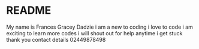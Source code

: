 # README

My name is Frances Gracey Dadzie
i am a new to coding 
i love to code
i am exciting to learn more codes
i will shout out for help anytime i get stuck
thank you 
contact details 02449878498